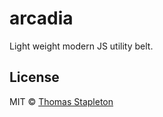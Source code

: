 # arcadia
Light weight modern JS utility belt.

## License

MIT © [Thomas Stapleton](https://github.com/tomsta93)
